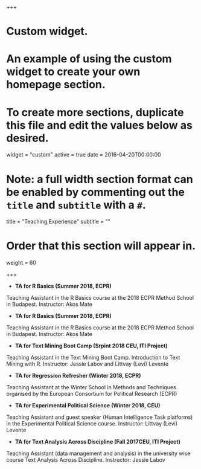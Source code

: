 +++
# Custom widget.
# An example of using the custom widget to create your own homepage section.
# To create more sections, duplicate this file and edit the values below as desired.
widget = "custom"
active = true
date = 2016-04-20T00:00:00

# Note: a full width section format can be enabled by commenting out the `title` and `subtitle` with a `#`.
title = "Teaching Experience"
subtitle = ""

# Order that this section will appear in.
weight = 60

+++
+ **TA for R Basics (Summer 2018, ECPR)**

Teaching Assistant in the R Basics course at the 2018 ECPR Method School in Budapest. Instructor: Akos Mate

+ **TA for R Basics (Summer 2018, ECPR)**

Teaching Assistant in the R Basics course at the 2018 ECPR Method School in Budapest. Instructor: Akos Mate

+ **TA for Text Mining Boot Camp (Srpint 2018 CEU, ITI Project)**

Teaching Assistant in the Text Mining Boot Camp. Introduction to Text Mining with R. Instructor: Jessie Labov and Littvay (Levi) Levente

+ **TA for Regression Refresher (Winter 2018, ECPR)**

Teaching Assistant at the Winter School in Methods and Techniques organised by the European Consortium for Political Research (ECPR)

+ **TA for Experimental Political Science (Winter 2018, CEU)**

Teaching Assistant and guest speaker (Human Intelligence Task platforms) in the Experimental Political Science course. Instructor: Littvay (Levi) Levente

+ **TA for Text Analysis Across Discipline (Fall 2017CEU, ITI Project)**

Teaching Assistant (data management and analysis) in the university wise course Text Analysis Across Discipline. Instructor: Jessie Labov

